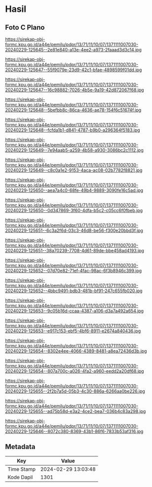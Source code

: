 # Hasil

## Foto C Plano

https://sirekap-obj-formc.kpu.go.id/a44e/pemilu/pdpr/13/71/11/10/07/1371111007030-20240229-125645--2e81e840-a13e-4ee2-a973-2faaad3d3c14.jpg

https://sirekap-obj-formc.kpu.go.id/a44e/pemilu/pdpr/13/71/11/10/07/1371111007030-20240229-125647--55f9079e-23d9-42c1-bfae-4898599f01dd.jpg

https://sirekap-obj-formc.kpu.go.id/a44e/pemilu/pdpr/13/71/11/10/07/1371111007030-20240229-125647--16c98882-7026-4b5e-9a19-42d872067f68.jpg

https://sirekap-obj-formc.kpu.go.id/a44e/pemilu/pdpr/13/71/11/10/07/1371111007030-20240229-125648--5befbb8c-86ca-4636-ae78-154f6c51674f.jpg

https://sirekap-obj-formc.kpu.go.id/a44e/pemilu/pdpr/13/71/11/10/07/1371111007030-20240229-125648--fcfda1b1-d841-4787-b9b0-a296364f5183.jpg

https://sirekap-obj-formc.kpu.go.id/a44e/pemilu/pdpr/13/71/11/10/07/1371111007030-20240229-125649--7e94aab5-a259-4b58-a930-3086bc2c1112.jpg

https://sirekap-obj-formc.kpu.go.id/a44e/pemilu/pdpr/13/71/11/10/07/1371111007030-20240229-125649--c8c0a1e2-9153-4aca-ac08-02b7782f8821.jpg

https://sirekap-obj-formc.kpu.go.id/a44e/pemilu/pdpr/13/71/11/10/07/1371111007030-20240229-125650--aea7a4c0-68fe-49b4-9889-3090fe16c5ad.jpg

https://sirekap-obj-formc.kpu.go.id/a44e/pemilu/pdpr/13/71/11/10/07/1371111007030-20240229-125650--0d347869-3f60-4dfa-b5c2-c05cc6f0fbeb.jpg

https://sirekap-obj-formc.kpu.go.id/a44e/pemilu/pdpr/13/71/11/10/07/1371111007030-20240229-125651--6c3a2f6d-03c3-46d8-be56-f300e20bbd3f.jpg

https://sirekap-obj-formc.kpu.go.id/a44e/pemilu/pdpr/13/71/11/10/07/1371111007030-20240229-125651--38a70239-7708-4d61-89de-bbe458ad4193.jpg

https://sirekap-obj-formc.kpu.go.id/a44e/pemilu/pdpr/13/71/11/10/07/1371111007030-20240229-125652--07d70e82-71ef-4fac-98ac-6f3b8946c399.jpg

https://sirekap-obj-formc.kpu.go.id/a44e/pemilu/pdpr/13/71/11/10/07/1371111007030-20240229-125652--4bbc9491-bdb3-481b-bf91-247c655fb020.jpg

https://sirekap-obj-formc.kpu.go.id/a44e/pemilu/pdpr/13/71/11/10/07/1371111007030-20240229-125653--9c05b16d-ccaa-4387-a106-d3a7a492a654.jpg

https://sirekap-obj-formc.kpu.go.id/a44e/pemilu/pdpr/13/71/11/10/07/1371111007030-20240229-125653--e917c153-ebf5-4bf6-8911-e2674a840436.jpg

https://sirekap-obj-formc.kpu.go.id/a44e/pemilu/pdpr/13/71/11/10/07/1371111007030-20240229-125654--8302e4ee-4066-4389-8481-a8ea72436d3b.jpg

https://sirekap-obj-formc.kpu.go.id/a44e/pemilu/pdpr/13/71/11/10/07/1371111007030-20240229-125654--807a700c-a026-4fa2-a960-eedd2a20df68.jpg

https://sirekap-obj-formc.kpu.go.id/a44e/pemilu/pdpr/13/71/11/10/07/1371111007030-20240229-125655--2f2b7a5d-05b3-4c30-886a-6266aa0be226.jpg

https://sirekap-obj-formc.kpu.go.id/a44e/pemilu/pdpr/13/71/11/10/07/1371111007030-20240229-125655--ad75b58d-e3a2-4ce2-bea7-036b4c83a298.jpg

https://sirekap-obj-formc.kpu.go.id/a44e/pemilu/pdpr/13/71/11/10/07/1371111007030-20240229-125646--8072c380-8369-43b1-86f6-7833b53af316.jpg


## Metadata

| Key        | Value               |
| ---------- | ------------------- |
| Time Stamp | 2024-02-29 13:03:48 |
| Kode Dapil | 1301                |



